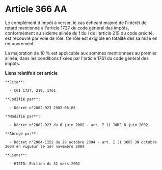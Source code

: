 # Article 366 AA

Le complément d'impôt à verser, le cas échéant majoré de l'intérêt de retard mentionné à l'article 1727 du code général des
impôts, conformément au sixième alinéa du f du I de l'article 219 du code précité, est recouvré par voie de rôle. Ce rôle est
exigible en totalité dès sa mise en recouvrement.

La majoration de 10 % est applicable aux sommes mentionnées au premier alinéa, dans les conditions fixées par l'article 1761
du code général des impôts.

**Liens relatifs à cet article**

	**Cite**:

	  - CGI 1727, 219, 1761

	**Codifié par**:

	  - Décret n°2002-923 2002-06-06

	**Modifié par**:

	  - Décret n°2002-923 du 6 juin 2002 - art. 7 () JORF 8 juin 2002

	**Abrogé par**:

	  - Décret n°2004-1152 du 29 octobre 2004 - art. 1 () JORF 30 octobre 2004 en vigueur le 1er novembre 2004

	**Liens**:

	  - HISTO: Edition du 31 mars 2002
